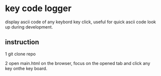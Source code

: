 # key code logger

display ascii code of any keybord key click, useful for quick ascii code look up during development.

## instruction
1 git clone repo

2 open main.html on the browser, focus on the opened tab and click any key onthe key board.


